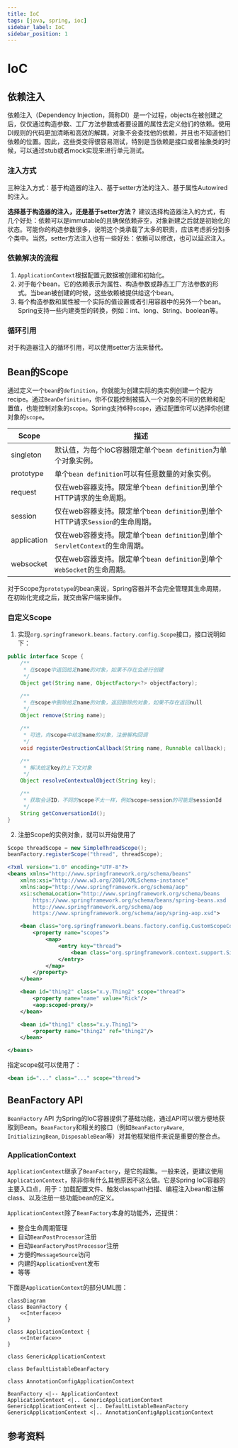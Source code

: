 ```yaml
---
title: IoC
tags: [java, spring, ioc]
sidebar_label: IoC
sidebar_position: 1
---
```


# IoC

## 依赖注入

依赖注入（Dependency Injection，简称DI）是一个过程，objects在被创建之后，仅仅通过构造参数、工厂方法参数或者要设置的属性去定义他们的依赖。使用DI规则的代码更加清晰和高效的解耦，对象不会查找他的依赖，并且也不知道他们依赖的位置。因此，这些类变得很容易测试，特别是当依赖是接口或者抽象类的时候，可以通过stub或者mock实现来进行单元测试。

### 注入方式

三种注入方式：基于构造器的注入、基于setter方法的注入、基于属性Autowired的注入。

**选择基于构造器的注入，还是基于setter方法？** 建议选择构造器注入的方式，有几个好处：依赖可以是immutable的且确保依赖非空，对象新建之后就是初始化的状态。可能你的构造参数很多，说明这个类承载了太多的职责，应该考虑拆分到多个类中。当然，setter方法注入也有一些好处：依赖可以修改，也可以延迟注入。

### 依赖解决的流程

1. `ApplicationContext`根据配置元数据被创建和初始化。
2. 对于每个bean，它的依赖表示为属性、构造参数或静态工厂方法参数的形式。当bean被创建的时候，这些依赖被提供给这个bean。
3. 每个构造参数和属性被一个实际的值设置或者引用容器中的另外一个bean。Spring支持一些内建类型的转换，例如：int、long、String、boolean等。

### 循环引用

对于构造器注入的循环引用，可以使用setter方法来替代。

## Bean的Scope

通过定义一个`bean`的`definition`，你就能为创建实际的类实例创建一个配方recipe。通过`BeanDefinition`，你不仅能控制被插入一个对象的不同的依赖和配置值，也能控制对象的`scope`。Spring支持6种`scope`，通过配置你可以选择你创建对象的`scope`。

| Scope | 描述 |
| --- | --- |
| singleton | 默认值，为每个IoC容器限定单个`bean definition`为单个对象实例。 |
| prototype | 单个`bean definition`可以有任意数量的对象实例。|
| request | 仅在web容器支持。限定单个`bean definition`到单个HTTP请求的生命周期。|
| session | 仅在web容器支持。限定单个`bean definition`到单个HTTP请求`Session`的生命周期。|
| application | 仅在web容器支持。限定单个`bean definition`到单个`ServletContext`的生命周期。|
| websocket | 仅在web容器支持。限定单个`bean definition`到单个`WebSocket`的生命周期。|

对于Scope为`prototype`的bean来说，Spring容器并不会完全管理其生命周期，在初始化完成之后，就交由客户端来操作。

### 自定义Scope

1. 实现`org.springframework.beans.factory.config.Scope`接口，接口说明如下：

```java
public interface Scope {
    /**
     * 在scope中返回给定name的对象，如果不存在会进行创建
     */
    Object get(String name, ObjectFactory<?> objectFactory);

    /**
     * 在scope中删除给定name的对象，返回删除的对象，如果不存在返回null
     */
    Object remove(String name);

    /**
     * 可选，向scope中给定name的对象，注册解构回调
     */
    void registerDestructionCallback(String name, Runnable callback);

    /**
     * 解决给定key的上下文对象
     */
    Object resolveContextualObject(String key);

    /**
     * 获取会话ID，不同的scope不太一样，例如scope=session的可能是sessionId
     */
    String getConversationId();
}
```

2. 注册Scope的实例对象，就可以开始使用了

```java
Scope threadScope = new SimpleThreadScope();
beanFactory.registerScope("thread", threadScope);
```

```xml
<?xml version="1.0" encoding="UTF-8"?>
<beans xmlns="http://www.springframework.org/schema/beans"
    xmlns:xsi="http://www.w3.org/2001/XMLSchema-instance"
    xmlns:aop="http://www.springframework.org/schema/aop"
    xsi:schemaLocation="http://www.springframework.org/schema/beans
        https://www.springframework.org/schema/beans/spring-beans.xsd
        http://www.springframework.org/schema/aop
        https://www.springframework.org/schema/aop/spring-aop.xsd">

    <bean class="org.springframework.beans.factory.config.CustomScopeConfigurer">
        <property name="scopes">
            <map>
                <entry key="thread">
                    <bean class="org.springframework.context.support.SimpleThreadScope"/>
                </entry>
            </map>
        </property>
    </bean>

    <bean id="thing2" class="x.y.Thing2" scope="thread">
        <property name="name" value="Rick"/>
        <aop:scoped-proxy/>
    </bean>

    <bean id="thing1" class="x.y.Thing1">
        <property name="thing2" ref="thing2"/>
    </bean>

</beans>
```
指定scope就可以使用了：
```xml
<bean id="..." class="..." scope="thread">
```



## BeanFactory API

`BeanFactory` API 为Spring的IoC容器提供了基础功能，通过API可以很方便地获取到Bean。`BeanFactory`和相关的接口（例如`BeanFactoryAware`, `InitializingBean`, `DisposableBean`等）对其他框架组件来说是重要的整合点。

### ApplicationContext

`ApplicationContext`继承了`BeanFactory`，是它的超集。一般来说，更建议使用`ApplicationContext`，除非你有什么其他原因不这么做。它是Spring IoC容器的主要入口点，用于：加载配置文件、触发classpath扫描、编程注入bean和注解class、以及注册一些功能bean的定义。

`ApplicationContext`除了`BeanFactory`本身的功能外，还提供：
* 整合生命周期管理
* 自动`BeanPostProcessor`注册
* 自动`BeanFactoryPostProcessor`注册
* 方便的`MessageSource`访问
* 内建的`ApplicationEvent`发布
* 等等

下面是`ApplicationContext`的部分UML图：
```mermaid
classDiagram
class BeanFactory {
    <<Interface>>
}

class ApplicationContext {
    <<Interface>>
}

class GenericApplicationContext

class DefaultListableBeanFactory

class AnnotationConfigApplicationContext

BeanFactory <|-- ApplicationContext
ApplicationContext <|.. GenericApplicationContext
GenericApplicationContext <|.. DefaultListableBeanFactory
GenericApplicationContext <|.. AnnotationConfigApplicationContext
```
## 参考资料


